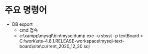 # 주요 명령어
- DB export
  - cmd 접속
  - c:\xampp\mysql\bin\mysqldump.exe -u sbsst -p textBoard > C:\work\sts-4.8.1.RELEASE-workspace\mysql-text-board\site\current_2020_12_30.sql
